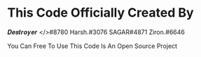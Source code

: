# This Code Officially Created By 
𝑫𝒆𝒔𝒕𝒓𝒐𝒚𝒆𝒓 </>#8780
Harsh.#3076
SAGAR#4871
Ziron.#6646

You Can Free To Use This Code Is An Open Source Project 

